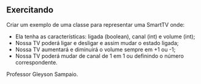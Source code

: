 ## Exercitando
Criar um exemplo de uma classe para representar uma SmartTV onde:
- Ela tenha as características: ligada (boolean), canal (int) e volume (int);
- Nossa TV poderá ligar e desligar e assim mudar o estado ligada;
- Nossa TV aumentará e diminuirá o volume sempre em +1 ou -1;
- Nossa TV poderá mudar de canal de 1 em 1 ou definindo o número correspondente.

Professor Gleyson Sampaio.
